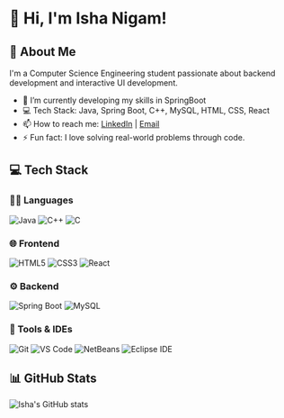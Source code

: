 # 👋 Hi, I'm Isha Nigam!

## 🚀 About Me
I'm a Computer Science Engineering student passionate about backend development and interactive UI development.

- 🌱 I’m currently developing my skills in SpringBoot
- 💻 Tech Stack: Java, Spring Boot, C++, MySQL, HTML, CSS, React
- 📫 How to reach me: [LinkedIn](https://www.linkedin.com/in/isha-nigam-a07037325/) | [Email](mailto:ishanigam1904@gmail.com)
- ⚡ Fun fact: I love solving real-world problems through code.



 ## 💻 Tech Stack

### 👩‍💻 Languages
![Java](https://img.shields.io/badge/Java-ED8B00?style=for-the-badge&logo=java&logoColor=white)
![C++](https://img.shields.io/badge/C++-00599C?style=for-the-badge&logo=cplusplus&logoColor=white)
![C](https://img.shields.io/badge/C-00599C?style=for-the-badge&logo=c&logoColor=white)

### 🌐 Frontend
![HTML5](https://img.shields.io/badge/HTML5-E34F26?style=for-the-badge&logo=html5&logoColor=white)
![CSS3](https://img.shields.io/badge/CSS3-1572B6?style=for-the-badge&logo=css3&logoColor=white)
![React](https://img.shields.io/badge/React-20232A?style=for-the-badge&logo=react&logoColor=61DAFB)

### ⚙️ Backend
![Spring Boot](https://img.shields.io/badge/Spring_Boot-6DB33F?style=for-the-badge&logo=spring-boot&logoColor=white)
![MySQL](https://img.shields.io/badge/MySQL-00758F?style=for-the-badge&logo=mysql&logoColor=white)

### 🧰 Tools & IDEs
![Git](https://img.shields.io/badge/Git-F05032?style=for-the-badge&logo=git&logoColor=white)
![VS Code](https://img.shields.io/badge/VS%20Code-007ACC?style=for-the-badge&logo=visual-studio-code&logoColor=white)
![NetBeans](https://img.shields.io/badge/NetBeans-1B6AC6?style=for-the-badge&logo=apachenetbeanside&logoColor=white)
![Eclipse IDE](https://img.shields.io/badge/Eclipse_IDE-2C2255?style=for-the-badge&logo=eclipseide&logoColor=white)

## 📊 GitHub Stats
 ![Isha's GitHub stats](https://github-readme-stats.vercel.app/api?username=isha220815&show_icons=true&theme=rose)




